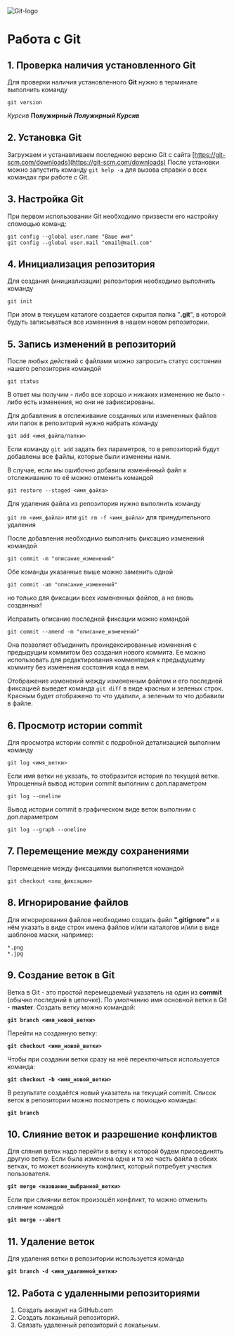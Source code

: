 ![Git-logo](logo.png)
# Работа с Git
## 1. Проверка наличия установленного Git
Для проверки наличия установленного **Git** нужно в терминале выполнить команду

`git version`

*Курсив*
**Полужирный**
***Полужирный Курсив***

## 2. Установка Git
Загружаем и устанавливаем последнюю версию Git с сайта [https://git-scm.com/downloads](https://git-scm.com/downloads)
После установки можно запустить команду `git help -a` для вызова справки о всех командах при работе с Git.

## 3. Настройка Git
При первом использовании Git необходимо призвести его настройку спомощью команд:
```
git config --global user.name "Ваше имя"
git config --global user.mail "email@mail.com"
```

## 4. Инициализация репозитория
Для создания (инициализации) репозитория необходимо выполнить команду

`git init`

При этом в текущем каталоге создается скрытая папка "**.git**", в которой будуть записываться все изменения в нашем новом репозитории.

## 5. Запись изменений в репозиторий
После любых действий с файлами можно запросить статус состояния нашего репозитория командой

`git status`

В ответ мы получим - либо все хорошо и никаких изменению не было - либо есть изменения, но они не зафиксированы.

Для добавления в отслеживание созданных или измененных файлов или папок в репозиторий нужно набрать команду

`git add <имя_файла/папки>`

Если команду `git add` задать без параметров, то в репозиторий будут добавлены все файлы, которые были изменены нами.

В случае, если мы ошибочно добавили изменённый файл к отслеживанию то её можно отменить командой

`git restore --staged <имя_файла>`

Для удаления файла из репозитория нужно выполнить команду

`git rm <имя_файла>` или `git rm -f <имя_файла>` для принудительного удаления

После добавления необходимо выполнить фиксацию изменений командой

`git commit -m "описание_изменений"`

Обе команды указанные выше можно заменить одной

`git commit -am "описание_изменений"`

но только для фиксации всех измененных файлов, а не вновь созданных!

Исправить описание последней фиксации можно командой

`git commit --amend -m "описание_изменений"`

Она позволяет объединить проиндексированные изменения с предыдущим коммитом без создания нового коммита. Ее можно использовать для редактирования комментария к предыдущему коммиту без изменения состояния кода в нем. 

Отображение изменений между измененным файлом и его последней фиксацией выведет команда `git diff` в виде красных и зеленых строк. Красным будет отображено то что удалили, а зеленым то что добавили в файле.

## 6. Просмотр истории commit
Для просмотра истории commit с подробной детализацией выполним команду

`git log <имя_ветки>`

Если имя ветки не указать, то отобразится история по текущей ветке.
Упрощенный вывод истории commit выполним с доп.параметром

`git log --oneline`

Вывод истории commit в графическом виде веток выполним с доп.параметром

`git log --graph --oneline`

## 7. Перемещение между сохранениями
Перемещение между фиксациями выполняется командой

`git checkout <хеш_фиксации>`

## 8. Игнорирование файлов
Для игнорирования файлов необходимо создать файл **".gitignore"** и в нём указать в виде строк имена файлов и/или каталогов и/или в виде шаблонов маски, например:
```
*.png
*.jpg
```
## 9. Создание веток в Git
Ветка в Git - это простой перемещаемый указатель на один из **commit** (обычно последний в цепочке). По умолчанию имя основной ветки в Git - **master**.
Создать ветку можно командой:

**`git branch <имя_новой_ветки>`**

Перейти на созданную ветку:

**`git checkout <имя_новой_ветки>`**

Чтобы при создании ветки сразу на неё переключиться используется команда:

**`git checkout -b <имя_новой_ветки>`**

В результате создаётся новый указатель на текущий commit.
Список веток в репозитории можно посмотреть с помощью команды:

**`git branch`**

## 10. Слияние веток и разрешение конфликтов
Для сляния веток надо перейти в ветку к которой будем присоединять другую ветку. Если была изменена одна и та же часть файла в обеих ветках, то может возникнуть конфликт, который потребует участия пользователя.

**`git merge <название_выбранной_ветки>`**

Если при слиянии веток произошёл конфликт, то можно отменить слияние командой

**`git merge --abort`**

## 11. Удаление веток
Для удаления ветки в репозитории используется команда

**`git branch -d <имя_удаляемой_ветки>`**

## 12. Работа с удаленными репозиториями
1. Создать аккаунт на GitHub.com
2. Создать локаньный репозиторий.
3. Связать удаленный репозиторий с локальным.
